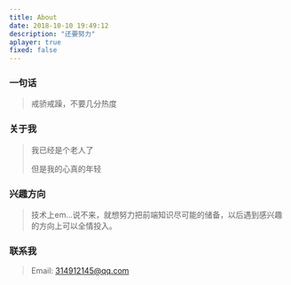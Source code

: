 ```yaml
---
title: About
date: 2018-10-10 19:49:12
description: "还要努力"
aplayer: true
fixed: false
---
```


### 一句话

>戒骄戒躁，不要几分热度

### 关于我

>我已经是个老人了
>
>但是我的心真的年轻

### 兴趣方向

> 技术上em...说不来，就想努力把前端知识尽可能的储备，以后遇到感兴趣的方向上可以全情投入。

### 联系我

>Email: 314912145@qq.com